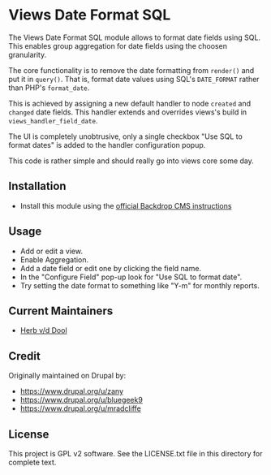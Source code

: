 # Views Date Format SQL

The Views Date Format SQL module allows to format date fields using SQL. This
enables group aggregation for date fields using the choosen granularity.

The core functionality is to remove the date formatting from `render()` and put
it in `query()`. That is, format date values using SQL's `DATE_FORMAT` rather
than PHP's `format_date`.

This is achieved by assigning a new default handler to node `created` and
`changed` date fields. This handler extends and overrides views's build in
`views_handler_field_date`.

The UI is completely unobtrusive, only a single checkbox "Use SQL to format
dates" is added to the handler configuration popup.

This code is rather simple and should really go into views core some day.

## Installation

- Install this module using the [official Backdrop CMS instructions](https://backdropcms.org/guide/modules)

## Usage

- Add or edit a view.
- Enable Aggregation.
- Add a date field or edit one by clicking the field name.
- In the "Configure Field" pop-up look for "Use SQL to format date".
- Try setting the date format to something like "Y-m" for monthly reports.

## Current Maintainers

- [Herb v/d Dool](https://github.com/herbdool)

## Credit

Originally maintained on Drupal by:

- https://www.drupal.org/u/zany
- https://www.drupal.org/u/bluegeek9
- https://www.drupal.org/u/mradcliffe

## License

This project is GPL v2 software. See the LICENSE.txt file in this directory for
complete text.
